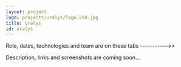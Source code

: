 ```yaml
---
layout: project
logo: projects/uralys/logo.250.jpg
title: Uralys
id: uralys
---
```


<div class="highlight">
    <p>Role, dates, technologies and team are on these tabs ---------->></p>
    <p>Description, links and screenshots are coming soon...</p>
</div>
